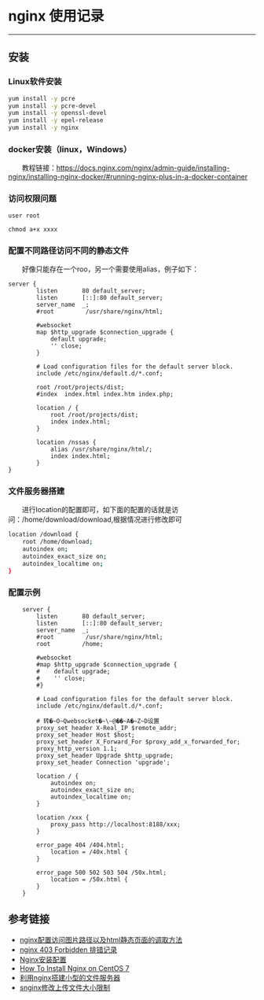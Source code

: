 # nginx 使用记录
***
## 安装
### Linux软件安装
```sh
yum install -y pcre
yum install -y pcre-devel
yum install -y openssl-devel
yum install -y epel-release
yum install -y nginx
```

### docker安装（linux，Windows）
&ensp;&ensp;&ensp;&ensp;教程链接：https://docs.nginx.com/nginx/admin-guide/installing-nginx/installing-nginx-docker/#running-nginx-plus-in-a-docker-container

### 访问权限问题
```
user root

chmod a+x xxxx
```

### 配置不同路径访问不同的静态文件
&ensp;&ensp;&ensp;&ensp;好像只能存在一个roo，另一个需要使用alias，例子如下：

```
server {
        listen       80 default_server;
        listen       [::]:80 default_server;
        server_name  _;
        #root         /usr/share/nginx/html;

        #websocket
        map $http_upgrade $connection_upgrade {
            default upgrade;
            '' close;
        }

        # Load configuration files for the default server block.
        include /etc/nginx/default.d/*.conf;

        root /root/projects/dist;
        #index  index.html index.htm index.php;

        location / {
            root /root/projects/dist;
            index index.html;
        }

        location /nssas {
            alias /usr/share/nginx/html/;
            index index.html;
        }
}
```

### 文件服务器搭建
&ensp;&ensp;&ensp;&ensp;进行location的配置即可，如下面的配置的话就是访问：/home/download/download,根据情况进行修改即可

```bash
location /download {
    root /home/download;
    autoindex on;
    autoindex_exact_size on;
    autoindex_localtime on;
}
```

### 配置示例

```
    server {
        listen       80 default_server;
        listen       [::]:80 default_server;
        server_name  _;
        #root         /usr/share/nginx/html;
        root         /home;

        #websocket
        #map $http_upgrade $connection_upgrade {
        #    default upgrade;
        #    '' close;
        #}

        # Load configuration files for the default server block.
        include /etc/nginx/default.d/*.conf;

        # 转�~O~Qwebsocket�~\~@��~A�~Z~D设置
        proxy_set_header X-Real_IP $remote_addr;
        proxy_set_header Host $host;
        proxy_set_header X_Forward_For $proxy_add_x_forwarded_for;
        proxy_http_version 1.1;
        proxy_set_header Upgrade $http_upgrade;
        proxy_set_header Connection 'upgrade';

        location / {
            autoindex on;
            autoindex_exact_size on;
            autoindex_localtime on;
        }

        location /xxx {
            proxy_pass http://localhost:8188/xxx;
        }

        error_page 404 /404.html;
            location = /40x.html {
        }

        error_page 500 502 503 504 /50x.html;
            location = /50x.html {
        }
    }
```

## 参考链接
- [nginx配置访问图片路径以及html静态页面的调取方法](https://www.jb51.net/article/99305.htm)
- [nginx 403 Forbidden 排错记录](https://www.jianshu.com/p/e0dadb871894)
- [Nginx安装配置](https://www.jianshu.com/p/a195c2f42e15)
- [How To Install Nginx on CentOS 7](https://www.digitalocean.com/community/tutorials/how-to-install-nginx-on-centos-7)
- [利用nginx搭建小型的文件服务器](https://www.jianshu.com/p/a9363379f23b)
- [snginx修改上传文件大小限制](https://blog.csdn.net/bruce128/article/details/9665503)
